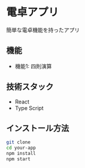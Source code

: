 # 電卓アプリ

簡単な電卓機能を持ったアプリ

## 機能

- 機能1: 四則演算

## 技術スタック

- React
- Type Script

## インストール方法

```bash
git clone 
cd your-app
npm install
npm start
